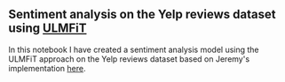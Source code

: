 ## Sentiment analysis on the Yelp reviews dataset using [ULMFiT](https://arxiv.org/abs/1801.06146v5)

In this notebook I have created a sentiment analysis model using the ULMFiT approach on the Yelp reviews dataset based on Jeremy's implementation [here](https://github.com/fastai/fastbook/blob/master/10_nlp.ipynb).
